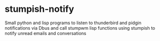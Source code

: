 stumpish-notify
===============

Small python and lisp programs to listen to thunderbird and pidgin notifications via Dbus and call stumpwm lisp functions using stumpish to notify unread emails and conversations
